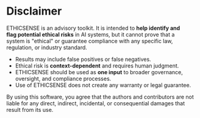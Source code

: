 # Disclaimer

ETHICSENSE is an advisory toolkit. It is intended to **help identify and  
flag potential ethical risks** in AI systems, but it cannot prove that a  
system is "ethical" or guarantee compliance with any specific law,  
regulation, or industry standard.

- Results may include false positives or false negatives.  
- Ethical risk is **context-dependent** and requires human judgment.  
- ETHICSENSE should be used as **one input** to broader governance,  
  oversight, and compliance processes.  
- Use of ETHICSENSE does not create any warranty or legal guarantee.

By using this software, you agree that the authors and contributors are not  
liable for any direct, indirect, incidental, or consequential damages that  
result from its use.
